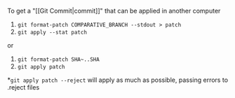 To get a "[[Git Commit|commit]]" that can be applied in another computer

1) `git format-patch COMPARATIVE_BRANCH --stdout > patch`
2) `git apply --stat patch`

or 

1) `git format-patch SHA~..SHA`
2) `git apply patch`
 
*`git apply patch --reject` will apply as much as possible, passing errors to .reject files